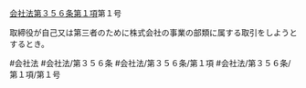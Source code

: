 [会社法第３５６条第１項](会社法＿＿＿＿第３５６条第１項)第１号

取締役が自己又は第三者のために株式会社の事業の部類に属する取引をしようとするとき。


#会社法
#会社法/第３５６条
#会社法/第３５６条/第１項
#会社法/第３５６条/第１項/第１号
